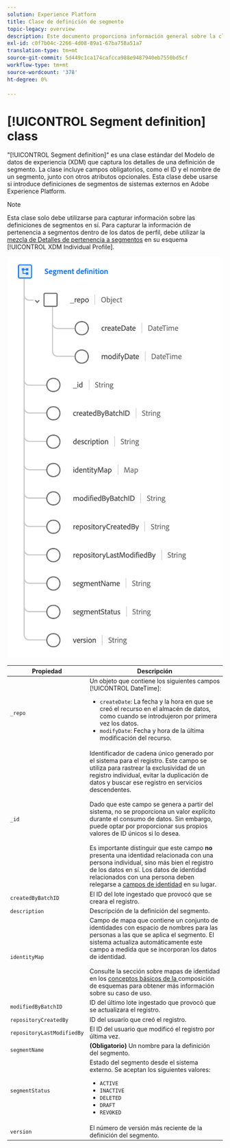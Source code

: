 ```yaml
---
solution: Experience Platform
title: Clase de definición de segmento
topic-legacy: overview
description: Este documento proporciona información general sobre la clase de definición de segmentos en el Modelo de datos de experiencia (XDM).
exl-id: c0f7b04c-2266-4d08-89a1-67ba758a51a7
translation-type: tm+mt
source-git-commit: 5d449c1ca174cafcca988e9487940eb7550bd5cf
workflow-type: tm+mt
source-wordcount: '378'
ht-degree: 0%

---
```


# [!UICONTROL Segment definition] class

&quot;[!UICONTROL Segment definition]&quot; es una clase estándar del Modelo de datos de experiencia (XDM) que captura los detalles de una definición de segmento. La clase incluye campos obligatorios, como el ID y el nombre de un segmento, junto con otros atributos opcionales. Esta clase debe usarse si introduce definiciones de segmentos de sistemas externos en Adobe Experience Platform.

>[!NOTE]
>
>Esta clase solo debe utilizarse para capturar información sobre las definiciones de segmentos en sí. Para capturar la información de pertenencia a segmentos dentro de los datos de perfil, debe utilizar la [mezcla de Detalles de pertenencia a segmentos](../mixins/profile/segmentation.md) en su esquema [!UICONTROL XDM Individual Profile].

![](../images/classes/segment-definition.png)

| Propiedad | Descripción |
| --- | --- |
| `_repo` | Un objeto que contiene los siguientes campos [!UICONTROL DateTime]: <ul><li>`createDate`: La fecha y la hora en que se creó el recurso en el almacén de datos, como cuando se introdujeron por primera vez los datos.</li><li>`modifyDate`: Fecha y hora de la última modificación del recurso.</li></ul> |
| `_id` | Identificador de cadena único generado por el sistema para el registro. Este campo se utiliza para rastrear la exclusividad de un registro individual, evitar la duplicación de datos y buscar ese registro en servicios descendentes.<br><br>Dado que este campo se genera a partir del sistema, no se proporciona un valor explícito durante el consumo de datos. Sin embargo, puede optar por proporcionar sus propios valores de ID únicos si lo desea.<br><br>Es importante distinguir que este campo  **no** presenta una identidad relacionada con una persona individual, sino más bien el registro de los datos en sí. Los datos de identidad relacionados con una persona deben relegarse a [campos de identidad](../schema/composition.md#identity) en su lugar. |
| `createdByBatchID` | El ID del lote ingestado que provocó que se creara el registro. |
| `description` | Descripción de la definición del segmento. |
| `identityMap` | Campo de mapa que contiene un conjunto de identidades con espacio de nombres para las personas a las que se aplica el segmento. El sistema actualiza automáticamente este campo a medida que se incorporan los datos de identidad.<br /><br />Consulte la sección sobre mapas de identidad en los  [conceptos básicos de la ](../schema/composition.md#identityMap) composición de esquemas para obtener más información sobre su caso de uso. |
| `modifiedByBatchID` | ID del último lote ingestado que provocó que se actualizara el registro. |
| `repositoryCreatedBy` | ID del usuario que creó el registro. |
| `repositoryLastModifiedBy` | El ID del usuario que modificó el registro por última vez. |
| `segmentName` | **(Obligatorio)** Un nombre para la definición del segmento. |
| `segmentStatus` | Estado del segmento desde el sistema externo. Se aceptan los siguientes valores: <ul><li>`ACTIVE`</li><li>`INACTIVE`</li><li>`DELETED`</li><li>`DRAFT`</li><li>`REVOKED`</li></ul> |
| `version` | El número de versión más reciente de la definición del segmento. |
